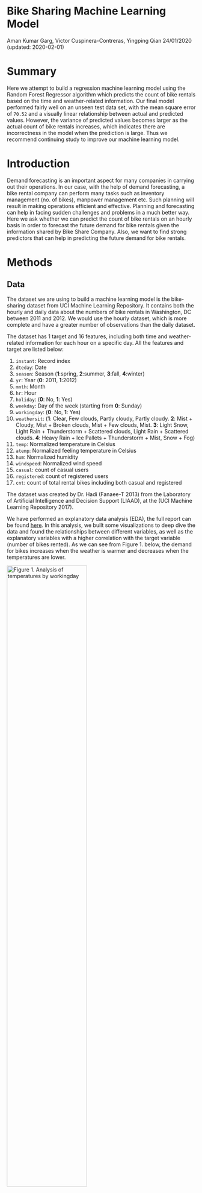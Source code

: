 Bike Sharing Machine Learning Model
================
Aman Kumar Garg, Victor Cuspinera-Contreras, Yingping Qian
24/01/2020 (updated: 2020-02-01)

# Summary

Here we attempt to build a regression machine learning model using the
Random Forest Regressor algorithm which predicts the count of bike
rentals based on the time and weather-related information. Our final
model performed fairly well on an unseen test data set, with the mean
square error of `70.52` and a visually linear relationship between
actual and predicted values. However, the variance of predicted values
becomes larger as the actual count of bike rentals increases, which
indicates there are incorrectness in the model when the prediction is
large. Thus we recommend continuing study to improve our machine
learning model.

# Introduction

Demand forecasting is an important aspect for many companies in carrying
out their operations. In our case, with the help of demand forecasting,
a bike rental company can perform many tasks such as inventory
management (no. of bikes), manpower management etc. Such planning will
result in making operations efficient and effective. Planning and
forecasting can help in facing sudden challenges and problems in a much
better way. Here we ask whether we can predict the count of bike rentals
on an hourly basis in order to forecast the future demand for bike
rentals given the information shared by Bike Share Company. Also, we
want to find strong predictors that can help in predicting the future
demand for bike rentals.

# Methods

## Data

The dataset we are using to build a machine learning model is the
bike-sharing dataset from UCI Machine Learning Repository. It contains
both the hourly and daily data about the numbers of bike rentals in
Washington, DC between 2011 and 2012. We would use the hourly dataset,
which is more complete and have a greater number of observations than
the daily dataset.

The dataset has 1 target and 16 features, including both time and
weather-related information for each hour on a specific day. All the
features and target are listed below:

1.  `instant`: Record index  
2.  `dteday`: Date  
3.  `season`: Season (**1**:spring, **2**:summer, **3**:fall,
    **4**:winter)  
4.  `yr`: Year (**0**: 2011, **1**:2012)  
5.  `mnth`: Month  
6.  `hr`: Hour  
7.  `holiday`: (**0**: No, **1**: Yes)  
8.  `weekday`: Day of the week (starting from **0**: Sunday)  
9.  `workingday`: (**0**: No, **1**: Yes)  
10. `weathersit`: (**1**: Clear, Few clouds, Partly cloudy, Partly
    cloudy. **2**: Mist + Cloudy, Mist + Broken clouds, Mist + Few
    clouds, Mist. **3**: Light Snow, Light Rain + Thunderstorm +
    Scattered clouds, Light Rain + Scattered clouds. **4**: Heavy Rain +
    Ice Pallets + Thunderstorm + Mist, Snow + Fog)  
11. `temp`: Normalized temperature in Celsius  
12. `atemp`: Normalized feeling temperature in Celsius  
13. `hum`: Normalized humidity  
14. `windspeed`: Normalized wind speed  
15. `casual`: count of casual users  
16. `registered`: count of registered users  
17. `cnt`: count of total rental bikes including both casual and
    registered

The dataset was created by Dr. Hadi (Fanaee-T 2013) from the Laboratory
of Artificial Intelligence and Decision Support (LIAAD), at the (UCI
Machine Learning Repository 2017).

We have performed an explanatory data analysis (EDA), the full report
can be found
[here](https://github.com/UBC-MDS/DSCI_522_Group_409/blob/master/eda/EDA_summary.md).
In this analysis, we built some visualizations to deep dive the data and
found the relationships between different variables, as well as the
explanatory variables with a higher correlation with the target variable
(number of bikes rented). As we can see from Figure 1. below, the demand
for bikes increases when the weather is warmer and decreases when the
temperatures are
lower.

<img src="../img/fig_2b_workingday.png" title="Figure 1. Analysis of temperatures by workingday" alt="Figure 1. Analysis of temperatures by workingday" width="65%" />

Another visualization we want to point out is the heatmap outlining how
the day of week and hour of day affect the count of bike rental. We
found that people use bike rentals mainly for work and school on
weekdays showing the peak of the demand in two times of the day.
Besides, people use rental bikes between 11 am and 4 pm during weekends.

<br>
<img src="../img/fig_3_hr.png" title="Figure 2. Analysis per hour and weekday" alt="Figure 2. Analysis per hour and weekday" width="70%" />

The correlation matrix between features, including the target variable,
is shown
below.

<img src="../img/fig_5_corr.png" title="Figure 3. Correlation matrix" alt="Figure 3. Correlation matrix" width="70%" />

## Analysis

The [Random Forest
Regressor](https://scikit-learn.org/stable/modules/generated/sklearn.ensemble.RandomForestRegressor.html)
from Scikit-learn (Pedregosa et al. 2011) was used as the final model to
build a regression model to predict the count of bike rentals on an
hourly basis. The original dataset has the categorical features
preprocessed using label encoding and numerical features preprocessed
using
[MinMaxScalar](https://scikit-learn.org/stable/modules/generated/sklearn.preprocessing.MinMaxScaler.html)
from Scikit-learn (Pedregosa et al. 2011). In order to not violate the
golden rule of machine learning, we decided to de-normalize the
numerical features before train and test data splitting and apply
feature scaling afterwards in our modelling process. We also changed
`holiday` and `workingday` to
[OneHotEncoding](https://scikit-learn.org/stable/modules/generated/sklearn.preprocessing.OneHotEncoder.html)
from Scikit-learn (Pedregosa et al. 2011).

All variables included in the original dataset, except `instant`,
`dteday`, `yr`, `casual` and `registered`, were used to fit the training
data. The hyperparameters (i.e. ‘max\_depth’ and ‘n\_estimators’) were
chosen used 5-fold cross-validation with mean squared error as the
regression metric.

The R (R Core Team 2019) and Python (Van Rossum and Drake 2009)
programming langues and the following R and Python packages were used to
perform the analysis: caret (Jed Wing et al. 2019), docop (de Jonge
2018), knitr (Xie 2014), tidyverse (Wickham 2017), pandas (McKinney and
others 2010), scikit-learn (Pedregosa et al. 2011), altair (Sievert
2018), scipy (Virtanen et al. 2019), numpy (Oliphant 2006), docop
(Keleshev 2014), os (Van Rossum and Drake 2009), ast (Van Rossum and
Drake 2009), seaborn (Waskom 2020), kabelextra (Zhu 2019). The code used
to perform the analysis and create this report can be found
[here](https://github.com/UBC-MDS/DSCI_522_Group_409).

# Results & Discussion

To make the prediction model, it is required to test different models
and check which model fits best. There are several methods available to
check which model is best suited for the bike rental data. For this
problem, we have used `mean_squared_error` and calculated the error for
both training and testing error as shown below. Moreover, we have also
tuned hyperparameters to get the best model with the best
hyperparameters.

<table class="table table-striped" style="width: auto !important; margin-left: auto; margin-right: auto;">

<caption>

Table 1. Training and Testing error for k-nearest neighbors,
RandomForest and Linear Regression.

</caption>

<thead>

<tr>

<th style="text-align:right;">

index

</th>

<th style="text-align:left;">

Model

</th>

<th style="text-align:right;">

Train.Error

</th>

<th style="text-align:right;">

Test.Error

</th>

<th style="text-align:right;">

Train.r2.score

</th>

<th style="text-align:right;">

Test.r2.score

</th>

<th style="text-align:left;">

Best.Parameters

</th>

<th style="text-align:right;">

Computational.Time..sec.

</th>

</tr>

</thead>

<tbody>

<tr>

<td style="text-align:right;">

0

</td>

<td style="text-align:left;">

LinearRegression

</td>

<td style="text-align:right;">

147.90577

</td>

<td style="text-align:right;">

145.60746

</td>

<td style="text-align:right;">

0.3373166

</td>

<td style="text-align:right;">

0.3466707

</td>

<td style="text-align:left;">

{‘normalize’: False}

</td>

<td style="text-align:right;">

0.073951

</td>

</tr>

<tr>

<td style="text-align:right;">

0

</td>

<td style="text-align:left;">

KNN

</td>

<td style="text-align:right;">

72.18613

</td>

<td style="text-align:right;">

78.42565

</td>

<td style="text-align:right;">

0.8421504

</td>

<td style="text-align:right;">

0.8104686

</td>

<td style="text-align:left;">

{‘n\_neighbors’: 15}

</td>

<td style="text-align:right;">

1.381370

</td>

</tr>

<tr>

<td style="text-align:right;">

0

</td>

<td style="text-align:left;">

RandomForest

</td>

<td style="text-align:right;">

63.84562

</td>

<td style="text-align:right;">

70.52235

</td>

<td style="text-align:right;">

0.8765196

</td>

<td style="text-align:right;">

0.8467437

</td>

<td style="text-align:left;">

{‘max\_depth’: 10, ‘n\_estimators’: 200}

</td>

<td style="text-align:right;">

111.805956

</td>

</tr>

</tbody>

</table>

As we can see above, `RandomForest` from Scikit-learn (Pedregosa et al.
2011) is the best model with minimum training and testing error. By
hyperparameter tuning, we get best hyper parameters as
`{'max_depth': 10, 'n_estimators': 200}`.

It is possible to see the feature importance through random forest
regression. We have plotted the feature importance for all the features
as shown
below.

<img src="../result/feature_importance.png" title="Figure 4: The plot for importance for predictors." alt="Figure 4: The plot for importance for predictors." width="85%" />

The variable `hr` is the most important feature to predict bike
ridership. The second most important feature is `temp`. It is also
interesting to know if it is a working day or not which also matters in
predicting the number of bike rentals.

In order to visualize the results, we also plotted the point graph
between actual rides and predicted rides. The predicted rides are from
test data set using the best model,
`RandomForest`.

<img src="../result/fig_result.png" title="Figure 5: The plot for predicted and actual rides" alt="Figure 5: The plot for predicted and actual rides" width="85%" />

The relationship is looking very linear which means that predicted
values are close to the actual values. The model can be used to predict
the ridership in the future given the input features.

In order to improve our model further, we can perform more feature
engineering and can potentially use One hot encoding instead of Label
encoding on features such as week day and seasons. Then, we can check if
there is an improvement in the training and testing errors.

# References

<div id="refs" class="references">

<div id="ref-docoptr">

de Jonge, Edwin. 2018. *Docopt: Command-Line Interface Specification
Language*. <https://CRAN.R-project.org/package=docopt>.

</div>

<div id="ref-hadi">

Fanaee-T, Hadi. 2013. “Bike Sharing Dataset Data Set.” University of
Porto, INESC Porto, Campus da FEUP, Rua Dr. Roberto Frias, 378, 4200 -
465 Porto, Portugal: Laboratory of Artificial Intelligence; Decision
Support (LIAAD); Machine, Learning Repository, UCI.
<https://archive.ics.uci.edu/ml/datasets/bike+sharing+dataset>.

</div>

<div id="ref-caret">

Jed Wing, Max Kuhn. Contributions from, Steve Weston, Andre Williams,
Chris Keefer, Allan Engelhardt, Tony Cooper, Zachary Mayer, et al. 2019.
*Caret: Classification and Regression Training*.
<https://CRAN.R-project.org/package=caret>.

</div>

<div id="ref-docopt">

Keleshev, Vladimir. 2014. *Docopt: Command-Line Interface Description
Language*. <https://github.com/docopt/docopt>.

</div>

<div id="ref-pandas">

McKinney, Wes, and others. 2010. “Data Structures for Statistical
Computing in Python.” In *Proceedings of the 9th Python in Science
Conference*, 445:51–56. Austin, TX.

</div>

<div id="ref-numpy">

Oliphant, Travis E. 2006. *A Guide to Numpy*. Vol. 1. Trelgol Publishing
USA.

</div>

<div id="ref-scikit">

Pedregosa, F., G. Varoquaux, A. Gramfort, V. Michel, B. Thirion, O.
Grisel, M. Blondel, et al. 2011. “Scikit-Learn: Machine Learning in
Python.” *Journal of Machine Learning Research* 12: 2825–30.

</div>

<div id="ref-r">

R Core Team. 2019. *R: A Language and Environment for Statistical
Computing*. Vienna, Austria: R Foundation for Statistical Computing.
<https://www.R-project.org/>.

</div>

<div id="ref-altair">

Sievert, Jacob VanderPlas AND Brian E. Granger AND Jeffrey Heer AND
Dominik Moritz AND Kanit Wongsuphasawat AND Arvind Satyanarayan AND
Eitan Lees AND Ilia Timofeev AND Ben Welsh AND Scott. 2018. “Altair:
Interactive Statistical Visualizations for Python.” *The Journal of Open
Source Software* 3 (32). <http://idl.cs.washington.edu/papers/altair>.

</div>

<div id="ref-uic_repo">

UCI Machine Learning Repository. 2017. University of California, Irvine,
School of Information; Computer Sciences.
<http://archive.ics.uci.edu/ml>.

</div>

<div id="ref-python">

Van Rossum, Guido, and Fred L. Drake. 2009. *Python 3 Reference Manual*.
Scotts Valley, CA: CreateSpace.

</div>

<div id="ref-scipy">

Virtanen, Pauli, Ralf Gommers, Travis E. Oliphant, Matt Haberland, Tyler
Reddy, David Cournapeau, Evgeni Burovski, et al. 2019. “SciPy
1.0–Fundamental Algorithms for Scientific Computing in Python.” *arXiv
E-Prints*, July, arXiv:1907.10121.

</div>

<div id="ref-seaborn">

Waskom, Michael. 2020. *Seaborn: Statistical Data Visualization*.
<https://seaborn.pydata.org>.

</div>

<div id="ref-tidyverse">

Wickham, Hadley. 2017. *Tidyverse: Easily Install and Load the
’Tidyverse’*. <https://CRAN.R-project.org/package=tidyverse>.

</div>

<div id="ref-knitr">

Xie, Yihui. 2014. “Knitr: A Comprehensive Tool for Reproducible Research
in R.” In *Implementing Reproducible Computational Research*, edited by
Victoria Stodden, Friedrich Leisch, and Roger D. Peng. Chapman;
Hall/CRC. <http://www.crcpress.com/product/isbn/9781466561595>.

</div>

<div id="ref-kable">

Zhu, Hao. 2019. *KableExtra: Construct Complex Table with ’Kable’ and
Pipe Syntax*.
<https://cran.r-project.org/web/packages/kableExtra/index.html>.

</div>

</div>
